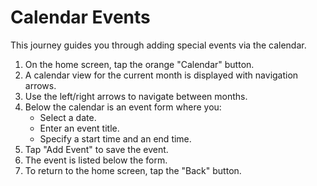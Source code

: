 # Calendar Events

This journey guides you through adding special events via the calendar.

1. On the home screen, tap the orange "Calendar" button.
2. A calendar view for the current month is displayed with navigation arrows.
3. Use the left/right arrows to navigate between months.
4. Below the calendar is an event form where you:
   - Select a date.
   - Enter an event title.
   - Specify a start time and an end time.
5. Tap "Add Event" to save the event.
6. The event is listed below the form.
7. To return to the home screen, tap the "Back" button.
